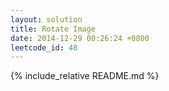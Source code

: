 ```yaml
---
layout: solution
title: Rotate Image
date: 2014-12-29 00:26:24 +0800
leetcode_id: 48
---
```

{% include_relative README.md %}
